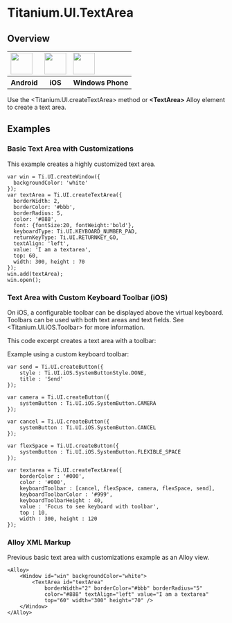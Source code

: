 # Titanium.UI.TextArea

<ProxySummary/>

## Overview

<table id="platformComparison">
  <tr>
    <td><img src="images/textarea/textarea_android.png" height="50" /></td>
    <td><img src="images/textarea/textarea_ios.png" height="50" /></td>
    <td><img src="images/textarea/textarea_wp.png" height="50" /></td>
  </tr>
  <tr><th>Android</th><th>iOS</th><th>Windows Phone</th></tr>
</table>

Use the <Titanium.UI.createTextArea> method or **&lt;TextArea&gt;** Alloy element to create a text area.

## Examples

### Basic Text Area with Customizations

This example creates a highly customized text area.

    var win = Ti.UI.createWindow({
      backgroundColor: 'white'
    });
    var textArea = Ti.UI.createTextArea({
      borderWidth: 2,
      borderColor: '#bbb',
      borderRadius: 5,
      color: '#888',
      font: {fontSize:20, fontWeight:'bold'},
      keyboardType: Ti.UI.KEYBOARD_NUMBER_PAD,
      returnKeyType: Ti.UI.RETURNKEY_GO,
      textAlign: 'left',
      value: 'I am a textarea',
      top: 60,
      width: 300, height : 70
    });
    win.add(textArea);
    win.open();

### Text Area with Custom Keyboard Toolbar (iOS)

On iOS, a configurable toolbar can be displayed above the virtual keyboard.
Toolbars can be used with both text areas and text fields. See <Titanium.UI.iOS.Toolbar>
for more information.

This code excerpt creates a text area with a toolbar:

Example using a custom keyboard toolbar:

    var send = Ti.UI.createButton({
        style : Ti.UI.iOS.SystemButtonStyle.DONE,
        title : 'Send'
    });

    var camera = Ti.UI.createButton({
        systemButton : Ti.UI.iOS.SystemButton.CAMERA
    });

    var cancel = Ti.UI.createButton({
        systemButton : Ti.UI.iOS.SystemButton.CANCEL
    });

    var flexSpace = Ti.UI.createButton({
        systemButton : Ti.UI.iOS.SystemButton.FLEXIBLE_SPACE
    });

    var textarea = Ti.UI.createTextArea({
        borderColor : '#000',
        color : '#000',
        keyboardToolbar : [cancel, flexSpace, camera, flexSpace, send],
        keyboardToolbarColor : '#999',
        keyboardToolbarHeight : 40,
        value : 'Focus to see keyboard with toolbar',
        top : 10,
        width : 300, height : 120
    });

### Alloy XML Markup

Previous basic text area with customizations example as an Alloy view.

    <Alloy>
        <Window id="win" backgroundColor="white">
            <TextArea id="textArea"
                borderWidth="2" borderColor="#bbb" borderRadius="5"
                color="#888" textAlign="left" value="I am a textarea"
                top="60" width="300" height="70" />
        </Window>
    </Alloy>

<ApiDocs/>

